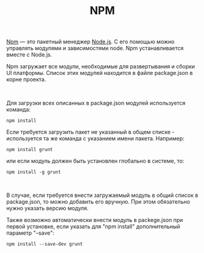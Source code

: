 ﻿---
layout: default
title: NPM
position: 
categories: 
tags: 
---

[Npm](http://npmjs.org/) — это пакетный менеджер [Node.js](http://nodejs.org/). С его помощью можно управлять модулями и зависимостями node. Npm устанавливается вместе с Node.js.

Npm загружает все модули, необходимые для развертывания и сборки UI платформы. Список этих модулей находится в файле package.json в корне проекта.

 

Для загрузки всех описанных в package.json модулей используется команда:

```
npm install
```

Если требуется загрузить пакет не указанный в общем списке - используется та же команда с указанием имени пакета. Например:

```
npm install grunt
```

или если модуль должен быть установлен глобально в системе, то:

```
npm install -g grunt
```

 

В случае, если требуется внести загружаемый модуль в общий список в package.json, то можно добавить его вручную. При этом обязательно нужно указать версию модуля.

Также возможно автоматически внести модуль в packege.json при первой установке, если указать для "npm install" дополнительный параметр "–save":

```
npm install --save-dev grunt
```

